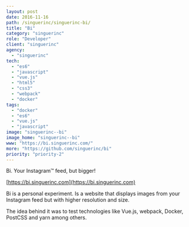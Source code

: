 ```yaml
---
layout: post
date: 2016-11-16
path: /singuerinc/singuerinc-bi/
title: "Bi"
category: "singuerinc"
role: "Developer"
client: "singuerinc"
agency:
  - "singuerinc"
tech:
  - "es6"
  - "javascript"
  - "vue.js"
  - "html5"
  - "css3"
  - "webpack"
  - "docker"
tags:
  - "docker"
  - "es6"
  - "vue.js"
  - "javascript"
image: "singuerinc--bi"
image_home: "singuerinc--bi"
www: "https://bi.singuerinc.com/"
more: "https://github.com/singuerinc/bi"
priority: "priority-2"
---
```


Bi. Your Instagram™ feed, but bigger!

[https://bi.singuerinc.com](https://bi.singuerinc.com)

Bi is a personal experiment. Is a website that displays images from your Instagram feed but with higher resolution and size.

The idea behind it was to test technologies like Vue.js, webpack, Docker, PostCSS and yarn among others.
